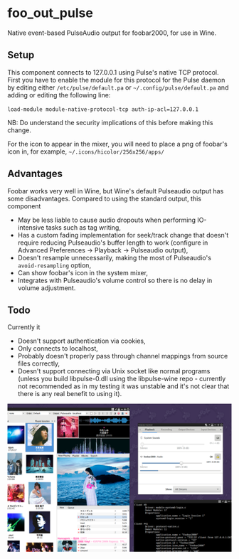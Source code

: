 # foo_out_pulse
Native event-based PulseAudio output for foobar2000, for use in Wine.

## Setup
This component connects to 127.0.0.1 using Pulse's native TCP protocol.
First you have to enable the module for this protocol for the Pulse daemon by editing either
`/etc/pulse/default.pa` or `~/.config/pulse/default.pa` and adding or editing the following line:

`load-module module-native-protocol-tcp auth-ip-acl=127.0.0.1`

NB: Do understand the security implications of this before making this change.

For the icon to appear in the mixer, you will need to place a png of foobar's icon in, for example, `~/.icons/hicolor/256x256/apps/`

## Advantages
Foobar works very well in Wine, but Wine's default Pulseaudio output has some disadvantages. Compared to using the standard output, this component
- May be less liable to cause audio dropouts when performing IO-intensive tasks such as tag writing,
- Has a custom fading implementation for seek/track change that doesn't require reducing Pulseaudio's buffer length to work (configure in Advanced Preferences -> Playback -> Pulseaudio output),
- Doesn't resample unnecessarily, making the most of Pulseaudio's `avoid-resampling` option,
- Can show foobar's icon in the system mixer,
- Integrates with Pulseaudio's volume control so there is no delay in volume adjustment.

## Todo
Currently it
- Doesn't support authentication via cookies,
- Only connects to localhost,
- Probably doesn't properly pass through channel mappings from source files correctly,
- Doesn't support connecting via Unix socket like normal programs (unless you build libpulse-0.dll using the libpulse-wine repo - currently not recommended as in my testing it was unstable and it's not clear that there is any real benefit to using it).

<img src="screenshot.png" width="660">
